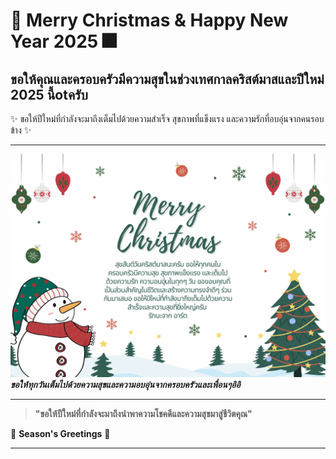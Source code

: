 # 🎄 Merry Christmas & Happy New Year 2025 🎆

## ขอให้คุณและครอบครัวมีความสุขในช่วงเทศกาลคริสต์มาสและปีใหม่ 2025 นี้otครับ

✨ ขอให้ปีใหม่ที่กำลังจะมาถึงเต็มไปด้วยความสำเร็จ สุขภาพที่แข็งแรง และความรักที่อบอุ่นจากคนรอบข้าง ✨

---

![Christmas eCard](MyPhoto/download.png)  
_**ขอให้ทุกวันเต็มไปด้วยความสุขและความอบอุ่นจากครอบครัวและเพื่อนๆอิอิ**_

---

> **"ขอให้ปีใหม่ที่กำลังจะมาถึงนำพาความโชคดีและความสุขมาสู่ชีวิตคุณ"**  

🎁 **Season's Greetings** 🎁

---


